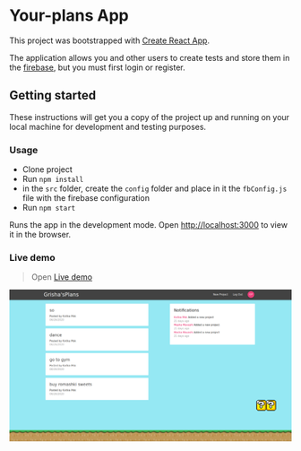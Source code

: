 # Your-plans App

This project was bootstrapped with [Create React App](https://github.com/facebook/create-react-app).

The application allows you and other users to create tests and store them in the [firebase](https://console.firebase.google.com/u/0/), but you must first login or register.

## Getting started

These instructions will get you a copy of the project up and running on your local machine for development and testing purposes.

### Usage
* Clone project
* Run `npm install`
* in the `src` folder, create the `config` folder and place in it the `fbConfig.js` file with the firebase configuration
* Run `npm start`

Runs the app in the development mode.
Open [http://localhost:3000](http://localhost:3000) to view it in the browser.

### Live demo

> Open [Live demo](https://eduard-mychka.github.io/quiz-react/)

![cover for app](https://github.com/Ihor-Onyshchuk/your-plans/blob/master/preview.png 'preview')

